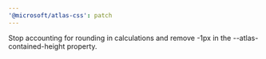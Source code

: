 ```yaml
---
'@microsoft/atlas-css': patch
---
```


Stop accounting for rounding in calculations and remove -1px in the --atlas-contained-height property.

